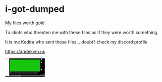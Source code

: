 # i-got-dumped
My files worth gold


To idiots who threaten me with these files as if they were worth something

It is me Kedira who sent these files... doubt? check my discord profile

https://aridekvm.us


<img src="https://github.com/KediraSmurf/i-got-dumped/blob/main/lmao.png" width="128"/>
